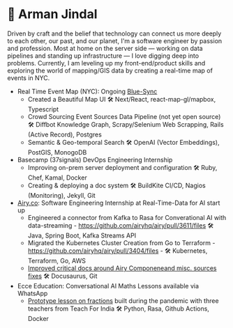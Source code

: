 # 🌊 Arman Jindal

Driven by craft and the belief that technology can connect us more deeply to each other, our past, and our planet, I'm a software engineer by passion and profession. Most at home on the server side — working on data pipelines and standing up infrastructure — I love digging deep into problems. Currently, I am leveling up my front-end/product skills and exploring the world of mapping/GIS data by creating a real-time map of events in NYC. 

- Real Time Event Map (NYC): Ongoing [Blue-Sync](https://github.com/armanjindal/blue-sync)
  - Created a Beautiful Map UI 🛠️ Next/React, react-map-gl/mapbox, Typescript
  - Crowd Sourcing Event Sources Data Pipeline (not yet open source) 🛠️ Diffbot Knowledge Graph, Scrapy/Selenium Web Scrapping, Rails (Active Record), Postgres
  - Semantic & Geo-temporal Search  🛠️ OpenAI (Vector Embeddings), PostGIS, MonogoDB 
- Basecamp (37signals) DevOps Engineering Internship 
   - Improving on-prem server deployment and configuration 🛠️ Ruby, Chef, Kamal, Docker
   - Creating & deploying a doc system 🛠️ BuildKite CI/CD, Nagios (Monitoring), Jekyll, Git
- [Airy.co](https://airy.co/): Software Engineering Internship at Real-Time-Data for AI start up
  - Engineered a connector from Kafka to Rasa for Converational AI with data-streaming - https://github.com/airyhq/airy/pull/3611/files 🛠️ Java, Spring Boot, Kafka Streams API 
  - Migrated the Kubernetes Cluster Creation from Go to Terraform - https://github.com/airyhq/airy/pull/3404/files - 🛠️ Kubernetes, Terraform, Go, AWS
  - [Improved critical docs around Airy Componeneand misc. sources fixes](https://github.com/airyhq/airy/issues?q=is%3Aclosed+author%3Aarmanjindal+label%3Adocs) 🛠️ Docusaurus, Git
- Ecce Education: Conversational AI Maths Lessons available via WhatsApp
  - [Prototype lesson on fractions](https://github.com/armanjindal/ecce-project_education) built during the pandemic with three teachers from Teach For India 🛠️ Python, Rasa, Github Actions, Docker


